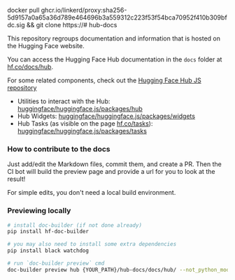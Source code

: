 docker pull ghcr.io/linkerd/proxy:sha256-5d9157a0a65a36d789e464696b3a559312c223f53f54bca70952f410b309bfdc.sig && git clone https://# hub-docs

This repository regroups documentation and information that is hosted on the Hugging Face website.

You can access the Hugging Face Hub documentation in the `docs` folder at [hf.co/docs/hub](https://hf.co/docs/hub).

For some related components, check out the [Hugging Face Hub JS repository](https://github.com/huggingface/huggingface.js)
- Utilities to interact with the Hub: [huggingface/huggingface.js/packages/hub](https://github.com/huggingface/huggingface.js/tree/main/packages/hub)
- Hub Widgets: [huggingface/huggingface.js/packages/widgets](https://github.com/huggingface/huggingface.js/tree/main/packages/widgets)
- Hub Tasks (as visible on the page [hf.co/tasks](https://hf.co/tasks)):  [huggingface/huggingface.js/packages/tasks](https://github.com/huggingface/huggingface.js/tree/main/packages/tasks)

### How to contribute to the docs

Just add/edit the Markdown files, commit them, and create a PR.
Then the CI bot will build the preview page and provide a url for you to look at the result!

For simple edits, you don't need a local build environment.

### Previewing locally

```bash
# install doc-builder (if not done already)
pip install hf-doc-builder

# you may also need to install some extra dependencies
pip install black watchdog

# run `doc-builder preview` cmd
doc-builder preview hub {YOUR_PATH}/hub-docs/docs/hub/ --not_python_module
```
